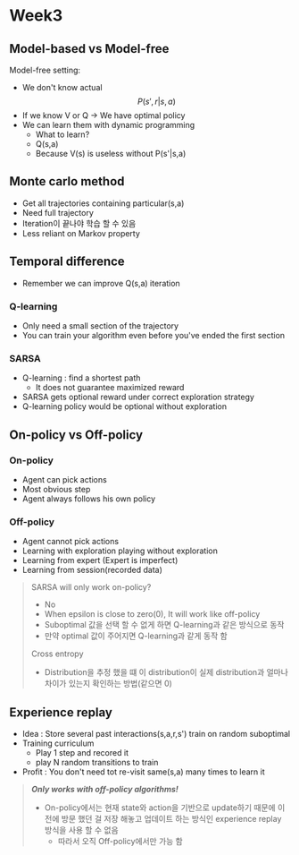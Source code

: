 # Week3

## Model-based vs Model-free

Model-free setting:

- We don't know actual $$P(s', r |s, a)$$
- If we know V or Q -> We have optimal policy
- We can learn them with dynamic programming
  - What to learn?
  - Q(s,a)
  - Because V(s) is useless without P(s'|s,a)

## Monte carlo method

- Get all trajectories containing particular(s,a)
- Need full trajectory
- Iteration이 끝나야 학습 할 수 있음
- Less reliant on Markov property

## Temporal difference

- Remember we can improve Q(s,a) iteration

### Q-learning

- Only need a small section of the trajectory
- You can train your algorithm even before you've ended the first section

### SARSA

- Q-learning : find a shortest path
  - It does not guarantee maximized reward
- SARSA gets optional reward under correct exploration strategy
- Q-learning policy would be optional without exploration

## On-policy vs Off-policy

### On-policy

- Agent can pick actions
- Most obvious step
- Agent always follows his own policy

### Off-policy

- Agent cannot pick actions
- Learning with exploration playing without exploration
- Learning from expert (Expert is imperfect)
- Learning from session(recorded data)

>SARSA will only work on-policy?
>
>- No
>- When epsilon is close to zero(0), It will work like off-policy
>- Suboptimal 값을 선택 할 수 없게 하면 Q-learning과 같은 방식으로 동작
>- 만약 optimal 값이 주어지면 Q-learning과 같게 동작 함
>
>Cross entropy
>
>- Distribution을 추정 했을 떄 이 distribution이 실제 distribution과 얼마나 차이가 있는지 확인하는 방법(같으면 0)

## Experience replay

- Idea : Store several past interactions(s,a,r,s') train on random suboptimal
- Training curriculum
  - Play 1 step and recored it
  - play N random transitions to train
- Profit : You don't need tot re-visit same(s,a) many times to learn it

> ***Only works with off-policy algorithms!***
>
> - On-policy에서는 현재 state와 action을 기반으로 update하기 때문에 이전에 방문 했던 걸 저장 해놓고 업데이트 하는 방식인 experience replay 방식을 사용 할 수 없음
>   - 따라서 오직 Off-policy에서만 가능 함
